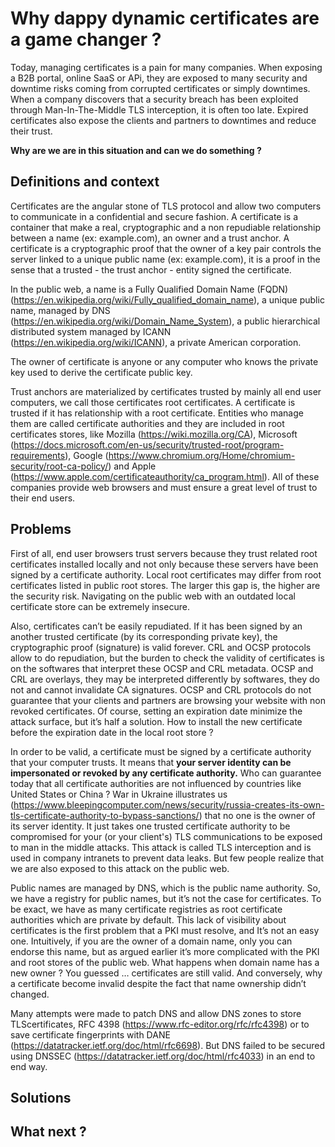 # Why dappy dynamic certificates are a game changer ?

Today, managing certificates is a pain for many companies. When exposing a B2B portal, online SaaS or APi, they are exposed to many security and downtime risks coming from corrupted certificates or simply downtimes. When a company discovers that a security breach has been exploited through Man-In-The-Middle TLS interception, it is often too late. Expired certificates also expose the clients and partners to downtimes and reduce their trust.

**Why are we are in this situation and can we do something ?**

## Definitions and context

Certificates are the angular stone of TLS protocol and allow two computers to communicate in a confidential and secure fashion. A certificate is a container that make a real, cryptographic and a non repudiable relationship between a name (ex: example.com), an owner and a trust anchor. A certificate is a cryptographic proof that the owner of a key pair controls the server linked to a unique public name (ex: example.com), it is a proof in the sense that a trusted - the trust anchor - entity signed the certificate.

In the public web, a name is a Fully Qualified Domain Name (FQDN) (https://en.wikipedia.org/wiki/Fully_qualified_domain_name), a unique public name, managed by DNS (https://en.wikipedia.org/wiki/Domain_Name_System), a public hierarchical distributed system managed by ICANN (https://en.wikipedia.org/wiki/ICANN), a private American corporation. 

The owner of certificate is anyone or any computer who knows the private key used to derive the certificate public key.

Trust anchors are materialized by certificates trusted by mainly all end user computers, we call those certificates root certificates. A certificate is trusted if it has relationship with a root certificate. Entities who manage them are called certificate authorities and they are included in root certificates stores, like Mozilla (https://wiki.mozilla.org/CA), Microsoft (https://docs.microsoft.com/en-us/security/trusted-root/program-requirements), Google (https://www.chromium.org/Home/chromium-security/root-ca-policy/) and Apple (https://www.apple.com/certificateauthority/ca_program.html). All of these companies provide web browsers and must ensure a great level of trust to their end users.

## Problems

First of all, end user browsers trust servers because they trust related root certificates installed locally and not only because these servers have been signed by a certificate authority. Local root certificates may differ from root certificates listed in public root stores. The larger this gap is, the higher are the security risk. Navigating on the public web with an outdated local certificate store can be extremely insecure.

Also, certificates can’t be easily repudiated. If it has been signed by an another trusted certificate (by its corresponding private key), the cryptographic proof (signature) is valid forever. CRL and OCSP protocols allow to do repudiation, but the burden to check the validity of certificates is on the softwares that interpret these OCSP and CRL metadata. OCSP and CRL are overlays, they may be interpreted differently by softwares, they do not and cannot invalidate CA signatures. OCSP and CRL protocols do not guarantee that your clients and partners are browsing your website with non revoked certificates. Of course, setting an expiration date minimize the attack surface, but it’s half a solution. How to install the new certificate before the expiration date in the local root store ? 

In order to be valid, a certificate must be signed by a certificate authority that your computer trusts. It means that **your server identity can be impersonated or revoked by any certificate authority.** Who can guarantee today that all certificate authorities are not influenced by countries like United States or China ? War in Ukraine illustrates us (https://www.bleepingcomputer.com/news/security/russia-creates-its-own-tls-certificate-authority-to-bypass-sanctions/) that no one is the owner of its server identity. It just takes one trusted certificate authority to be compromised for  your (or your client's) TLS communications to be exposed to man in the middle attacks. This attack is called TLS interception and is used in company intranets to prevent data leaks. But few people realize that we are also exposed to this attack on the public web.

Public names are managed by DNS, which is the public name authority. So, we have a registry for public names, but it’s not the case for certificates. To be exact, we have as many certificate registries as root certificate authorities which are private by default. This lack of visibility about certificates is the first problem that a PKI must resolve, and It’s not an easy one. Intuitively, if you are the owner of a domain name, only you can endorse this name, but as argued earlier it’s more complicated with the PKI and root stores of the public web. What happens when domain name has a new owner ? You guessed … certificates are still valid. And conversely, why a certificate become invalid despite the fact that name ownership didn’t changed.

Many attempts were made to patch DNS and allow DNS zones to store TLScertificates, RFC 4398 (https://www.rfc-editor.org/rfc/rfc4398) or to save certificate fingerprints with DANE (https://datatracker.ietf.org/doc/html/rfc6698). But DNS failed to be secured using DNSSEC (https://datatracker.ietf.org/doc/html/rfc4033) in an end to end way.

## Solutions



## What next ?
